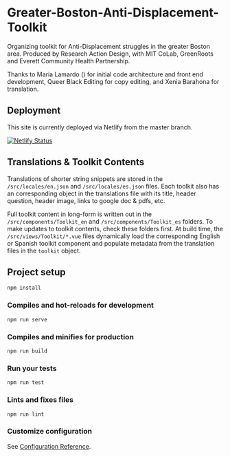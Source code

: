 # Greater-Boston-Anti-Displacement-Toolkit
Organizing toolkit for Anti-Displacement struggles in the greater Boston area. Produced by Research Action Design, with MIT CoLab, GreenRoots and Everett Community Health Partnership.

Thanks to Maria Lamardo () for initial code architecture and front end development, Queer Black Editing for copy editing, and Xenia Barahona for translation.

## Deployment

This site is currently deployed via Netlify from the master branch.

[![Netlify Status](https://api.netlify.com/api/v1/badges/518285fa-ae52-4f5e-95c9-0f69138ed443/deploy-status)](https://app.netlify.com/sites/greater-boston-anti-displacement-toolkit/deploys)

## Translations & Toolkit Contents

Translations of shorter string snippets are stored in the `/src/locales/en.json` and `/src/locales/es.json` files. Each toolkit also has an corresponding object in the translations file with its title, header question, header image, links to google doc & pdfs, etc.

Full toolkit content in long-form is written out in the `/src/components/Toolkit_en` and `/src/components/Toolkit_es` folders. To make updates to toolkit contents, check these folders first. At build time, the `/src/views/Toolkit/*.vue` files dynamically load the corresponding English or Spanish toolkit component and populate metadata from the translation files in the `toolkit` object.

## Project setup
```
npm install
```

### Compiles and hot-reloads for development
```
npm run serve
```

### Compiles and minifies for production
```
npm run build
```

### Run your tests
```
npm run test
```

### Lints and fixes files
```
npm run lint
```

### Customize configuration
See [Configuration Reference](https://cli.vuejs.org/config/).

